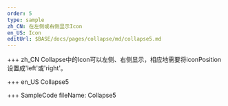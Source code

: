 ```yaml
--- 
order: 5
type: sample
zh_CN: 在左侧或右侧显示Icon
en_US: Icon
editUrl: $BASE/docs/pages/collapse/md/collapse5.md
---
```


+++ zh_CN
Collapse中的Icon可以左侧、右侧显示，相应地需要将iconPosition设置成'left'或'right'。

+++ en_US
Collapse5

+++ SampleCode
fileName: Collapse5
